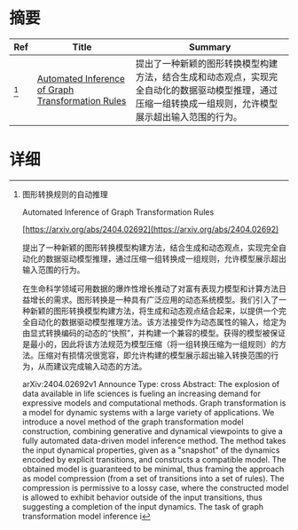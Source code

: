 # 摘要

| Ref | Title | Summary |
| --- | --- | --- |
| [^1] | [Automated Inference of Graph Transformation Rules](https://arxiv.org/abs/2404.02692) | 提出了一种新颖的图形转换模型构建方法，结合生成和动态观点，实现完全自动化的数据驱动模型推理，通过压缩一组转换成一组规则，允许模型展示超出输入范围的行为。 |

# 详细

[^1]: 图形转换规则的自动推理

    Automated Inference of Graph Transformation Rules

    [https://arxiv.org/abs/2404.02692](https://arxiv.org/abs/2404.02692)

    提出了一种新颖的图形转换模型构建方法，结合生成和动态观点，实现完全自动化的数据驱动模型推理，通过压缩一组转换成一组规则，允许模型展示超出输入范围的行为。

    

    在生命科学领域可用数据的爆炸性增长推动了对富有表现力模型和计算方法日益增长的需求。图形转换是一种具有广泛应用的动态系统模型。我们引入了一种新颖的图形转换模型构建方法，将生成和动态观点结合起来，以提供一个完全自动化的数据驱动模型推理方法。该方法接受作为动态属性的输入，给定为由显式转换编码的动态的“快照”，并构建一个兼容的模型。获得的模型被保证是最小的，因此将该方法规范为模型压缩（将一组转换压缩为一组规则）的方法。压缩对有损情况很宽容，即允许构建的模型展示超出输入转换范围的行为，从而建议完成输入动态的方法。

    arXiv:2404.02692v1 Announce Type: cross  Abstract: The explosion of data available in life sciences is fueling an increasing demand for expressive models and computational methods. Graph transformation is a model for dynamic systems with a large variety of applications. We introduce a novel method of the graph transformation model construction, combining generative and dynamical viewpoints to give a fully automated data-driven model inference method.   The method takes the input dynamical properties, given as a "snapshot" of the dynamics encoded by explicit transitions, and constructs a compatible model. The obtained model is guaranteed to be minimal, thus framing the approach as model compression (from a set of transitions into a set of rules). The compression is permissive to a lossy case, where the constructed model is allowed to exhibit behavior outside of the input transitions, thus suggesting a completion of the input dynamics.   The task of graph transformation model inference i
    

